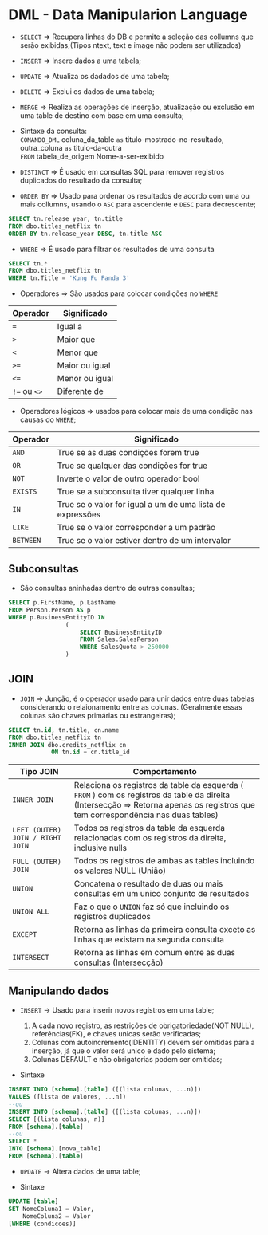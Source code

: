# DML - Data Manipularion Language

- `SELECT` => Recupera linhas do DB e permite a seleção das collumns que serão exibidas;(Tipos ntext, text e image não podem ser utilizados)
- `INSERT` => Insere dados a uma tabela;
- `UPDATE` => Atualiza os dadados de uma tabela;
- `DELETE` => Exclui os dados de uma tabela;
- `MERGE` => Realiza as operações de inserção, atualização ou exclusão em uma table de destino com base em uma consulta;  
- Sintaxe da consulta:  
`COMANDO_DML` coluna_da_table `as` titulo-mostrado-no-resultado,  
                outra_coluna `as` titulo-da-outra  
`FROM` tabela_de_origem Nome-a-ser-exibido

- `DISTINCT` => É usado em consultas SQL para remover registros duplicados do resultado da consulta;
- `ORDER BY` => Usado para ordenar os resultados de acordo com uma ou mais collumns, usando o `ASC` para ascendente e `DESC` para decrescente;

~~~SQL
SELECT tn.release_year, tn.title
FROM dbo.titles_netflix tn
ORDER BY tn.release_year DESC, tn.title ASC
~~~

- `WHERE` => É usado para filtrar os resultados de uma consulta

~~~SQL
SELECT tn.*
FROM dbo.titles_netflix tn
WHERE tn.Title = 'Kung Fu Panda 3'
~~~

- Operadores => São usados para colocar condições no `WHERE`

| Operador | Significado |
| --- | --- |
| `=` | Igual a |
| `>` | Maior que |
| `<` | Menor que |
| `>=` | Maior ou igual |
| `<=` | Menor ou igual |
| `!=` ou `<>` | Diferente de |

- Operadores lógicos => usados para colocar mais de uma condição nas causas do `WHERE`;

| Operador | Significado |
| --- | --- |
| `AND` | True se as duas condições forem true |
| `OR` | True se qualquer das condições for true |
| `NOT` | Inverte o valor de outro operador bool |
| `EXISTS` | True se a subconsulta tiver qualquer linha |
| `IN` | True se o valor for igual a um de uma lista de expressões |
| `LIKE` | True se o valor corresponder a um padrão |
| `BETWEEN` | True se o valor estiver dentro de um intervalor |

## Subconsultas

- São consultas aninhadas dentro de outras consultas;

~~~SQL
SELECT p.FirstName, p.LastName
FROM Person.Person AS p
WHERE p.BusinessEntityID IN
                (
                    SELECT BusinessEntityID
                    FROM Sales.SalesPerson
                    WHERE SalesQuota > 250000
                )
~~~

## JOIN

- `JOIN` => Junção, é o operador usado para unir dados entre duas tabelas considerando o relaionamento entre as colunas. (Geralmente essas colunas são chaves primárias ou estrangeiras);

~~~SQL
SELECT tn.id, tn.title, cn.name
FROM dbo.titles_netflix tn
INNER JOIN dbo.credits_netflix cn
            ON tn.id = cn.title_id
~~~

| Tipo JOIN | Comportamento |
| --- | --- |
| `INNER JOIN` | Relaciona os registros da table da esquerda ( `FROM` ) com os registros da table da direita (Intersecção => Retorna apenas os registros que tem correspondência nas duas tables)  |
| `LEFT (OUTER) JOIN / RIGHT JOIN` | Todos os registros da table da esquerda relacionadas com os registros da direita, inclusive nulls |
| `FULL (OUTER) JOIN` | Todos os registros de ambas as tables incluindo os valores NULL (União) |
| `UNION` | Concatena o resultado de duas ou mais consultas em um unico conjunto de resultados |
| `UNION ALL` | Faz o que o `UNION` faz só que incluindo os registros duplicados |
| `EXCEPT` | Retorna as linhas da primeira consulta exceto as linhas que existam na segunda consulta|
| `INTERSECT` | Retorna as linhas em comum entre as duas consultas (Intersecção) |

## Manipulando dados

 - `INSERT` -> Usado para inserir novos registros em uma table;
    1. A cada novo registro, as restrições de obrigatoriedade(NOT NULL), referências(FK), e chaves unicas serão verificadas;
    2. Colunas com autoincremento(IDENTITY) devem ser omitidas para a inserção, já que o valor será unico e dado pelo sistema;
    3. Colunas DEFAULT e não obrigatorias podem ser omitidas;

- Sintaxe
~~~SQL
INSERT INTO [schema].[table] ([(lista colunas, ...n)])
VALUES ([lista de valores, ...n])
--ou
INSERT INTO [schema].[table] ([(lista colunas, ...n)])
SELECT [(lista colunas, n)]
FROM [schema].[table]
--ou
SELECT *
INTO [schema].[nova_table]
FROM [schema].[table]
~~~

- `UPDATE` -> Altera dados de uma table;

- Sintaxe
~~~SQL
UPDATE [table]
SET NomeColuna1 = Valor,
    NomeColuna2 = Valor
[WHERE (condicoes)]
~~~
